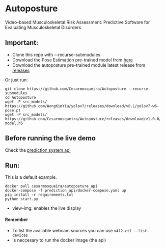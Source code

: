 # Autoposture
Video-based Musculoskeletal Risk Assessment: Predictive Software for Evaluating Musculoskeletal Disorders

## Important:
- Clone this repo with --recurse-submodules
- Download the Pose Estimation pre-trained model from [here](https://github.com/WongKinYiu/yolov7/releases/download/v0.1/yolov7-w6-pose.pt)
- Download the autoposture pre-trained module latest release from [releases](https://github.com/Cesarmosqueira/Autoposture/releases)

Or just run:
```
git clone https://github.com/Cesarmosqueira/Autoposture --recurse-submodules
cd Autoposture
wget -P src_models/ https://github.com/WongKinYiu/yolov7/releases/download/v0.1/yolov7-w6-pose.pt
wget -P src_models/ https://github.com/Cesarmosqueira/Autoposture/releases/download/v1.0.0/autoposture-model.h5
```


## Before running the live demo
Check the [prediction system api](https://github.com/Cesarmosqueira/Autoposture/tree/master/prediction_api#readme)


## Run:
This is a default example.
```
docker pull cesarmosqueira/autoposture_api
docker-compose -f prediction_api/docker-compose.yaml up
pip install -r requirements.txt
python start.py
```
 - view-img: enables the live display

#### Remember
- To list the available webcam sources you can use `v4l2-ctl --list-devices`
- Is neccesary to run the docker image (the api)

